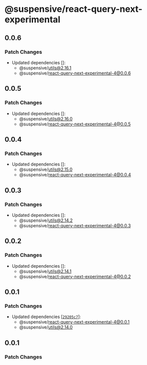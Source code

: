 # @suspensive/react-query-next-experimental

## 0.0.6

### Patch Changes

- Updated dependencies []:
  - @suspensive/utils@2.16.1
  - @suspensive/react-query-next-experimental-4@0.0.6

## 0.0.5

### Patch Changes

- Updated dependencies []:
  - @suspensive/utils@2.16.0
  - @suspensive/react-query-next-experimental-4@0.0.5

## 0.0.4

### Patch Changes

- Updated dependencies []:
  - @suspensive/utils@2.15.0
  - @suspensive/react-query-next-experimental-4@0.0.4

## 0.0.3

### Patch Changes

- Updated dependencies []:
  - @suspensive/utils@2.14.2
  - @suspensive/react-query-next-experimental-4@0.0.3

## 0.0.2

### Patch Changes

- Updated dependencies []:
  - @suspensive/utils@2.14.1
  - @suspensive/react-query-next-experimental-4@0.0.2

## 0.0.1

### Patch Changes

- Updated dependencies [[`29205c7`](https://github.com/toss/suspensive/commit/29205c7caa7a591ffa7488853c6fce10c3c1ea6b)]:
  - @suspensive/react-query-next-experimental-4@0.0.1
  - @suspensive/utils@2.14.0

## 0.0.1

### Patch Changes
